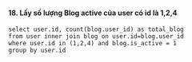 #### 18. Lấy số lượng Blog active của user có id là 1,2,4
```mysql
select user.id, count(blog.user_id) as total_blog
from user inner join blog on user.id=blog.user_id
where user.id in (1,2,4) and blog.is_active = 1
group by user.id
```

